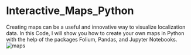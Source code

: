 # Interactive_Maps_Python
Creating maps can be a useful and innovative way to visualize localization data. In this Code, I will show you how to create your own maps in Python with the help of the packages Folium, Pandas, and Jupyter Notebooks.
![maps](https://user-images.githubusercontent.com/46466390/124168821-3f469400-dac3-11eb-95f1-164e03511204.jpg)
